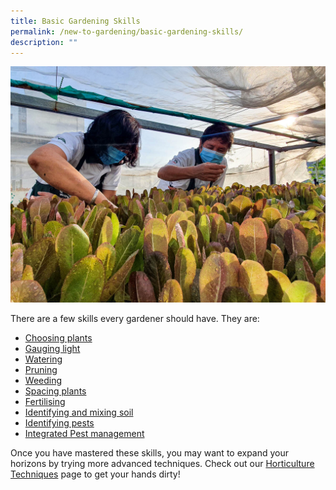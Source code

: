 ```yaml
---
title: Basic Gardening Skills
permalink: /new-to-gardening/basic-gardening-skills/
description: ""
---
```

<section>
<img title="Gardeners tending to a bed of lettuce. Photo by Jacqueline Chua" src="/images/Gardeners/GeneralMaintainance_JacChua.jpg">
<p> There are a few skills every gardener should have. They are:</p>
<ul>
	<li><a href="/page-index/horticulture-techniques/choosing-plants/">Choosing plants</a></li>
	<li><a href="/page-index/horticulture-techniques/gauging-light/">Gauging light</a></li>
	<li><a href="/page-index/horticulture-techniques/watering/">Watering</a></li>
	<li><a href="/page-index/horticulture-techniques/pruning/">Pruning</a></li>
	<li><a href="/page-index/horticulture-techniques/weeding/">Weeding</a></li>
	<li><a href="/page-index/horticulture-techniques/plant-spacing/">Spacing plants</a></li>
	<li><a href="/page-index/horticulture-techniques/fertilising/">Fertilising</a></li>
	<li><a href="/page-index/horticulture-techniques/soil/">Identifying and mixing soil</a></li>
	<li><a href="/digital-tools/pestid/">Identifying pests</a></li>
	<li><a href="/page-index/horticulture-techniques/ipm">Integrated Pest management</a></li>
</ul>
</section>

<section>
<p>Once you have mastered these skills, you may want to expand your horizons by trying more advanced techniques. Check out our <a href="/learn-more-about-gardening/horticulture-techniques/">Horticulture Techniques</a> page to get your hands dirty!
</p></section>